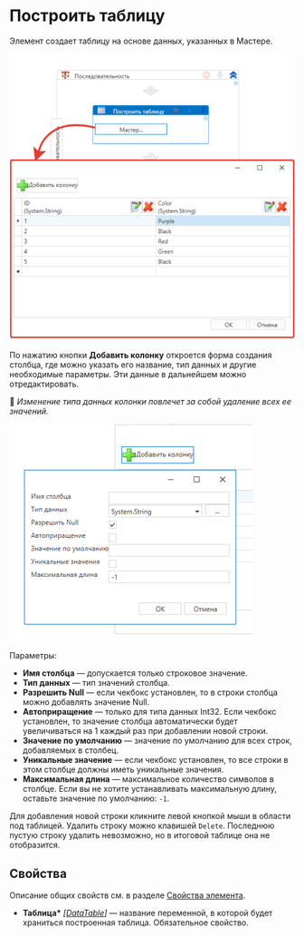 # Построить таблицу

Элемент создает таблицу на основе данных, указанных в Мастере. 

![](../../../../resources/activities/extra/collections/data-tables/wfdatatablebuild-2.png)

По нажатию кнопки **Добавить колонку** откроется форма создания столбца, где можно указать его название, тип данных и другие необходимые параметры. Эти данные в дальнейшем можно отредактировать.

:small_blue_diamond: *Изменение типа данных колонки повлечет за собой удаление всех ее значений.*

![](../../../../resources/activities/extra/collections/data-tables/wfdatatablebuild-3.png.png)

Параметры:
* **Имя столбца** — допускается только строковое значение.
* **Тип данных** — тип значений столбца.
* **Разрешить Null** —  если чекбокс установлен, то в строки столбца можно добавлять значение Null.
* **Автоприращение** — только для типа данных Int32. Если чекбокс установлен, то значение столбца автоматически будет увеличиваться на 1 каждый раз при добавлении новой строки.
* **Значение по умолчанию** — значение по умолчанию для всех строк, добавляемых в столбец.
* **Уникальные значение** — если чекбокс установлен, то все строки в этом столбце должны иметь уникальные значения.
* **Максимальная длина** — максимальное количество символов в столбце. Если вы не хотите устанавливать максимальную длину, оставьте значение по умолчанию: `-1`.

Для добавления новой строки кликните левой кнопкой мыши в области под таблицей. Удалить строку можно клавишей `Delete`. Последнюю пустую строку удалить невозможно, но в итоговой таблице она не отобразится.


## Свойства
Описание общих свойств см. в разделе [Свойства элемента](https://docs.primo-rpa.ru/primo-rpa/primo-studio/process/elements#svoistva-elementa).

* **Таблица\*** *[[DataTable](https://learn.microsoft.com/ru-ru/dotnet/api/system.data.datatable?view=net-8.0&viewFallbackFrom=net-4.6.1)]* — название переменной, в которой будет храниться построенная таблица. Обязательное свойство.

